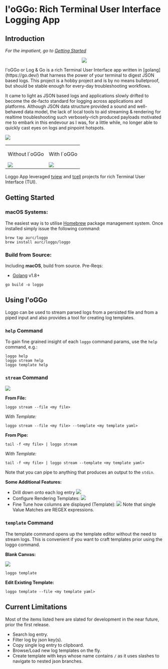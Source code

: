 # l'oGGo: Rich Terminal User Interface Logging App

## Introduction

*For the impatient, go to [Getting Started](#getting-started)*
<p align="center">
<img src="img/loggo_sm.png">
</p>
l'oGGo or Log & Go is a rich Terminal User Interface app written in [golang](https://go.dev/) that harness the
power of your terminal to digest JSON based logs. This project is a hobby project
and is by no means bulletproof, but should be stable enough for every-day
troubleshooting workflows.

It came to light as JSON based logs and applications slowly drifted 
to become the de-facto standard for logging across applications and platforms. Although JSON data
structure provided a sound and well-behaved data model, the lack of local tools
to aid streaming & rendering for realtime troubleshooting such verbosely-rich 
produced payloads motivated me to embark in this endevour as I was, for a little
while, no longer able to quickly cast eyes on logs and pinpoint hotspots.

<img src="img/compare.png">
<table>
<tr>
<td>
<p>Without l`oGGo</p>
<img src="mov/term.gif">
</td>
<td>
<p>With l`oGGo</p>
<img src="mov/loggo.gif">
</td>
</tr>
</table>

Loggo App leveraged [tview](https://github.com/rivo/tview/) and [tcell](https://github.com/gdamore/tcell) projects for rich Terminal User 
Interface (TUI).

## Getting Started

### macOS Systems:
The easiest way is to utilise [Homebrew](https://brew.sh/) package management system. Once 
installed simply issue the following command:

````
brew tap aurc/loggo
brew install aurc/loggo/loggo
````

### Build from Source:
Including **macOS**, build from source. 
Pre-Reqs:
- [Golang](https://go.dev/) v1.8+

````
go build -o loggo
````

## Using l'oGGo

Loggo can be used to stream parsed logs from a persisted file and from a 
piped input and also provides a tool for creating log templates.

### `help` Command

To gain fine grained insight of each `loggo` command params, use
the `help` command, e.g.:
````
loggo help
loggo stream help
loggo template help
````

### `stream` Command

![](img/loggo_log.png)

**From File:**
````
loggo stream --file <my file>
````
*With Template:*
````
loggo stream --file <my file> --template <my template yaml>
````

**From Pipe:**
````
tail -f <my file> | loggo stream
````
*With Template:*
````
tail -f <my file> | loggo stream --template <my template yaml>
````

Note that you can pipe to anything that produces an output to the `stdin`.

**Some Additional Features:**
- Drill down onto each log entry
![](img/log_entry.png)
- Configure Rendering Templates:
![](img/render_template.png)
- Fine Tune how columns are displayed (Template):
![](img/how_to_display.png)
    Note that single Value Matches are REGEX expressions.

### `template` Command
The template command opens up the template editor without the
need to stream logs. This is convenient if you want to craft
templates prior using the loggo command.

**Blank Canvas:**

![](mov/template.gif)
````
loggo template
````

**Edit Existing Template:**
````
loggo template --file <my template yaml>
````


## Current Limitations

Most of the items listed here are slated for development in the near future,
prior the first release.
- Search log entry.
- Filter log by json key(s).
- Copy single log entry to clipboard.
- Browse/Load new log templates on the fly.
- Create template with keys whose name contains `/` as it uses slashes to navigate to nested json branches.
